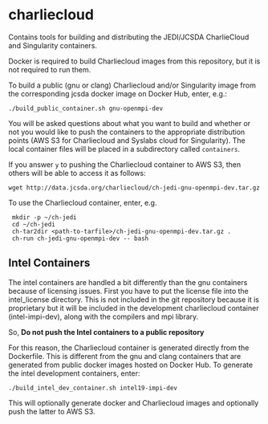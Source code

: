 # charliecloud
Contains tools for building and distributing the JEDI/JCSDA CharlieCloud and Singularity containers.

Docker is required to build Charliecloud images from this repository, but it is not required to run them.

To build a public (gnu or clang) Charliecloud and/or Singularity image from the corresponding jcsda docker image on Docker Hub, enter, e.g.:

    ./build_public_container.sh gnu-openmpi-dev

You will be asked questions about what you want to build and whether or not you would like to push the containers to the appropriate distribution points (AWS S3 for Charliecloud and Syslabs cloud for Singularity).  The local container files will be placed in a subdirectory called `containers`.
    
If you answer `y` to pushing the Charliecloud container to AWS S3, then others will be able to access it as follows:

    wget http://data.jcsda.org/charliecloud/ch-jedi-gnu-openmpi-dev.tar.gz
    
To use the Charliecloud container, enter, e.g.
 
     mkdir -p ~/ch-jedi
     cd ~/ch-jedi
     ch-tar2dir <path-to-tarfile>/ch-jedi-gnu-openmpi-dev.tar.gz .
     ch-run ch-jedi-gnu-openmpi-dev -- bash

## Intel Containers

The intel containers are handled a bit differently than the gnu containers because of licensing issues.  First you have to put the license file into the intel_license directory.  This is not included in the git repository because it is proprietary but it will be included in the development charliecloud container (intel-impi-dev), along with the compilers and mpi library.  

So, **Do not push the Intel containers to a public repository**

For this reason, the Charliecloud container is generated directly from the Dockerfile.  This is different from the gnu and clang containers that are generated from public docker images hosted on Docker Hub.  To generate the intel development containers, enter:

    ./build_intel_dev_container.sh intel19-impi-dev
    
This will optionally generate docker and Charliecloud images and optionally push the latter to AWS S3.
